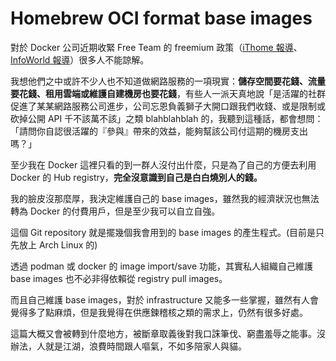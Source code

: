 # Homebrew OCI format base images

對於 Docker 公司近期收緊 Free Team 的 freemium 政策（[iThome 報導](https://www.ithome.com.tw/news/155971)、[InfoWorld 報導](https://www.infoworld.com/article/3690890/docker-sunsets-free-team-subscriptions-roiling-open-source-projects.html)）很多人不能諒解。

我想他們之中或許不少人也不知道做網路服務的一項現實：**儲存空間要花錢、流量要花錢、租用雲端或維護自建機房也要花錢**，有些人一派天真地說「是活躍的社群促進了某某網路服務公司進步，公司忘恩負義獅子大開口跟我們收錢、或是限制或砍掉公開 API 千不該萬不該」之類 blahblahblah 的，我聽到這種話，都會想問：「請問你自認很活躍的『參與』帶來的效益，能夠幫該公司付這期的機房支出嗎？」

至少我在 Docker 這裡只看的到一群人沒付出什麼，只是為了自己的方便去利用 Docker 的 Hub registry，**完全沒意識到自己是白白燒別人的錢。**

我的臉皮沒那麼厚，我決定維護自己的 base images，雖然我的經濟狀況也無法轉為 Docker 的付費用戶，但是至少我可以自立自強。

這個 Git repository 就是擺幾個我會用到的 base images 的產生程式。(目前是只先放上 Arch Linux 的)

透過 podman 或 docker 的 image import/save 功能，其實私人組織自己維護 base images 也不必非得依賴從 registry pull images。

而且自己維護 base images，對於 infrastructure 又能多一些掌握，雖然有人會覺得多了點麻煩，但是我覺得在供應鍊稽核之類的需求上，仍然有很多好處。

這篇大概又會被轉到什麼地方，被斷章取義後對我口誅筆伐、窮盡羞辱之能事。沒辦法，人就是江湖，浪費時間跟人嘔氣，不如多陪家人與貓。
